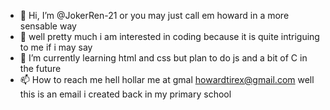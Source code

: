 - 👋 Hi, I’m @JokerRen-21 or you may just call em howard in a more sensable way
- 👀 well pretty much i  am interested in coding because it is quite intriguing to me if i may say
- 🌱 I’m currently learning html and css but plan to do js and a bit of C in the future
- 📫 How to reach me hell hollar me at gmal howardtirex@gmail.com well this is an email i created back in my primary school 

<!---
JokerRen-21/JokerRen-21 is a ✨ special ✨ repository because its `README.md` (this file) appears on your GitHub profile.
You can click the Preview link to take a look at your changes.
--->
